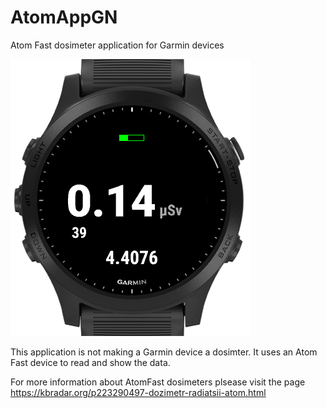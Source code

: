 # AtomAppGN
Atom Fast dosimeter application for Garmin devices

![Forerunner 945 view](docs/ScreenShot.png)

This application is not making a Garmin device a dosimter. 
It uses an Atom Fast device to read and show the data.

For more information about AtomFast dosimeters plsease visit the page https://kbradar.org/p223290497-dozimetr-radiatsii-atom.html
